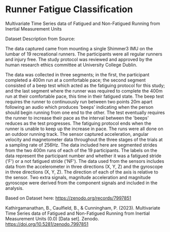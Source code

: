 # Runner Fatigue Classification

Multivariate Time Series data of Fatigued and Non-Fatigued Running from Inertial Measurement Units


Dataset Description from Source:

The data captured came from mounting a single Shimmer3 IMU on the lumbar of 19 recreational runners. The participants were all regular runners and injury free. The study protocol was reviewed and approved by the human research ethics committee at University College Dublin.

The data was collected in three segments; in the first, the participant completed a 400m run at a comfortable pace; the second segment consisted of a beep test which acted as the fatiguing protocol for this study; and the last segment where the runner was required to complete the 400m run at their comfortable pace, this time in their fatigued state. The beep test requires the runner to continuously run between two points 20m apart following an audio which produces 'beeps' indicating when the person should begin running from one end to the other. The test eventually requires the runner to increase their pace as the interval between the 'beeps' reduces as the test progresses. The fatiguing protocol ends when the runner is unable to keep up the increase in pace. The runs were all done on an outdoor running track. The sensor captured acceleration, angular velocity and magnetometer data throughout the three stages of the trials at a sampling rate of 256Hz. The data included here are segmented strides from the two 400m runs of each of the 19 participants. The labels on the data represent the participant number and whether it was a fatigued stride ('F') or a not fatigued stride ('NF').
The data used from the sensors includes data from the accelerometer in three directions (X, Y, Z) and the gyroscope in three directions (X, Y, Z). The direction of each of the axis is relative to the sensor. Two extra signals, magnitude acceleration and magnitude gyroscope were derived from the component signals and included in the analysis.


Based on Dataset here: 
https://zenodo.org/records/7997851

Kathirgamanathan, B., Caulfield, B., & Cunningham, P. (2023). Multivariate Time Series data of Fatigued and Non-Fatigued Running from Inertial Measurement Units (0.0) [Data set]. Zenodo. https://doi.org/10.5281/zenodo.7997851
